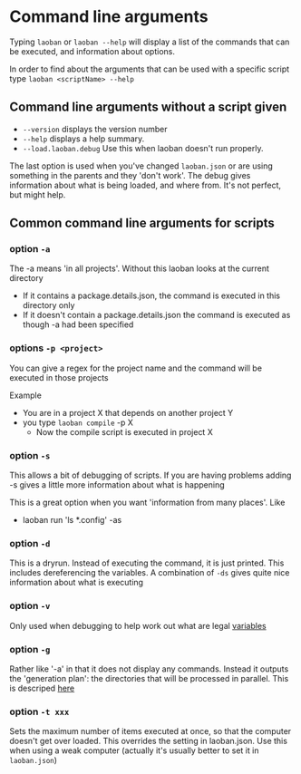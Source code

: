 # Command line arguments

Typing `laoban` or `laoban --help` will display a list of the commands that can be executed, and information about options.

In order to find about the arguments that can be used with a specific script type `laoban <scriptName> --help`

## Command line arguments without a script given

* `--version` displays the version number
* `--help` displays a help summary. 
* `--load.laoban.debug` Use this when laoban doesn't run properly.

The last option is used when you've changed `laoban.json` or are using something in the parents and they 'don't work'. 
The debug gives information about what is being loaded, and where from. It's not perfect, but might help.

## Common command line arguments for scripts

### option `-a`

The -a means 'in all projects'. Without this laoban looks at the current directory

* If it contains a package.details.json, the command is executed in this directory only
* If it doesn't contain a package.details.json the command is executed as though -a had been specified

### options `-p <project>`

You can give a regex for the project name and the command will be executed in those projects

Example

* You are in a project X that depends on another project Y
* you type `laoban compile` -p X
    * Now the compile script is executed in project X

### option `-s`

This allows a bit of debugging of scripts. If you are having problems adding -s gives a little more information about
what is happening

This is a great option when you want 'information from many places'. Like

* laoban run 'ls *.config' -as

### option `-d`

This is a dryrun. Instead of executing the command, it is just printed. This includes dereferencing the variables. A
combination of `-ds` gives quite nice information about what is executing

### option `-v`

Only used when debugging to help work out what are legal [variables](VARIABLES.md)

### option `-g`

Rather like '-a' in that it does not display any commands. Instead it outputs the 'generation plan': the directories
that will be processed in parallel. This is descriped [here](PACKAGES.md)

### option `-t xxx`

Sets the maximum number of items executed at once, so that the computer doesn't get over loaded. This overrides the
setting in laoban.json. Use this when using a weak computer (actually it's usually better to set it in `laoban.json`)

